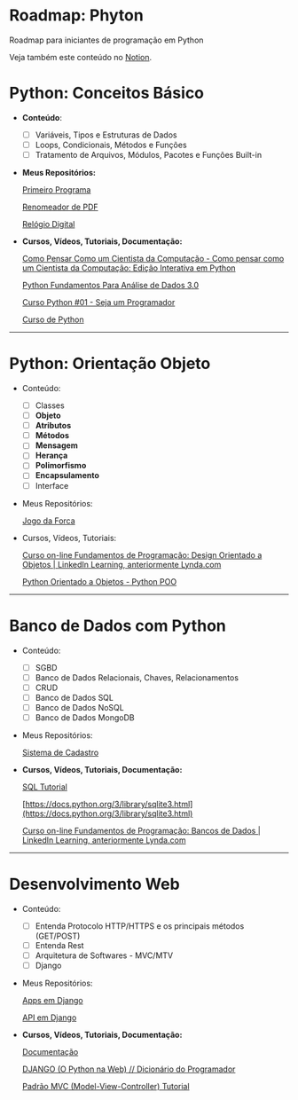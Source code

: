 # Roadmap: Phyton

Roadmap para iniciantes de programação em Python

Veja também este conteúdo  no [Notion](https://lydian-basement-f03.notion.site/Roadmap-Phyton-4fc176b7f05d4a1b97685ac43922bd83).

# Python: Conceitos Básico

- **Conteúdo**:
    - [ ]  Variáveis, Tipos e Estruturas de Dados
    - [ ]  Loops, Condicionais, Métodos e Funções
    - [ ]  Tratamento de Arquivos, Módulos, Pacotes e Funções Built-in
- **Meus Repositórios:**
    
    [Primeiro Programa](https://github.com/Jefferson472/Ola-Mundo)
    
    [Renomeador de PDF](https://github.com/Jefferson472/PDF_rename)
    
    [Relógio Digital](https://github.com/Jefferson472/small-projects-in-pyhton/tree/main/Rel%C3%B3gioDigital)
    
- **Cursos, Vídeos, Tutoriais, Documentação:**
    
    [Como Pensar Como um Cientista da Computação - Como pensar como um Cientista da Computação: Edição Interativa em Python](https://panda.ime.usp.br/pensepy/static/pensepy/index.html)
    
    [Python Fundamentos Para Análise de Dados 3.0](https://www.datascienceacademy.com.br/course/python-fundamentos)
    
    [Curso Python #01 - Seja um Programador](https://www.youtube.com/watch?v=S9uPNppGsGo&list=PLHz_AreHm4dlKP6QQCekuIPky1CiwmdI6)
    
    [Curso de Python](https://www.youtube.com/playlist?list=PLbIBj8vQhvm0ayQsrhEf-7-8JAj-MwmPr)
    

---

# Python: Orientação Objeto

- Conteúdo:
    - [ ]  Classes
    - [ ]  **Objeto**
    - [ ]  **Atributos**
    - [ ]  **Métodos**
    - [ ]  **Mensagem**
    - [ ]  **Herança**
    - [ ]  **Polimorfismo**
    - [ ]  **Encapsulamento**
    - [ ]  Interface
- Meus Repositórios:
    
    [Jogo da Forca](https://github.com/Jefferson472/small-projects-in-pyhton/tree/main/JogoForca)
    
- Cursos, Vídeos, Tutoriais:
    
    [Curso on-line Fundamentos de Programação: Design Orientado a Objetos | LinkedIn Learning, anteriormente Lynda.com](https://www.linkedin.com/learning/fundamentos-de-programacao-design-orientado-a-objetos?u=50094033)
    
    [Python Orientado a Objetos - Python POO](https://www.youtube.com/playlist?list=PLbIBj8vQhvm34qAAEEH_PdL2tMG9rz-P7)
    

---

# Banco de Dados com Python

- Conteúdo:
    - [ ]  SGBD
    - [ ]  Banco de Dados Relacionais, Chaves, Relacionamentos
    - [ ]  CRUD
    - [ ]  Banco de Dados SQL
    - [ ]  Banco de Dados NoSQL
    - [ ]  Banco de Dados MongoDB
- Meus Repositórios:
    
    [Sistema de Cadastro](https://github.com/Jefferson472/small-projects-in-pyhton/tree/main/SistemaDeCadastro)
    
- **Cursos, Vídeos, Tutoriais, Documentação:**
    
    [SQL Tutorial](https://www.w3schools.com/sql)
    
    [](https://www.sqlite.org/)
    
    [https://docs.python.org/3/library/sqlite3.html](https://docs.python.org/3/library/sqlite3.html)
    
    [Curso on-line Fundamentos de Programação: Bancos de Dados | LinkedIn Learning, anteriormente Lynda.com](https://www.linkedin.com/learning/fundamentos-de-programacao-bancos-de-dados?u=50094033)
    

---

# Desenvolvimento Web

- Conteúdo:
    - [ ]  Entenda Protocolo HTTP/HTTPS e os principais métodos (GET/POST)
    - [ ]  Entenda Rest
    - [ ]  Arquitetura de Softwares - MVC/MTV
    - [ ]  Django
- Meus Repositórios:
    
    [Apps em Django](https://github.com/Jefferson472/apredendo-django)
    
    [API em Django](https://github.com/Jefferson472/django_rest_api)
    
- **Cursos, Vídeos, Tutoriais, Documentação:**
    
    [Documentação](https://docs.djangoproject.com/pt-br/3.2/)
    
    [DJANGO (O Python na Web) // Dicionário do Programador](https://www.youtube.com/watch?v=ao8pCrRqKOs&ab_channel=C%C3%B3digoFonteTV)
    
    [Padrão MVC (Model-View-Controller) Tutorial](https://www.devmedia.com.br/padrao-mvc-java-magazine/21995)
